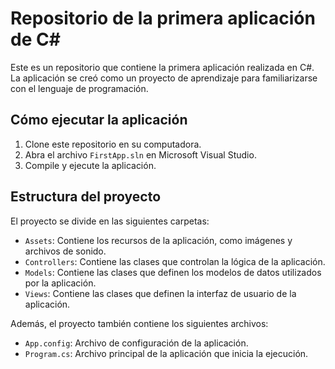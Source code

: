 # Repositorio de la primera aplicación de C#

Este es un repositorio que contiene la primera aplicación realizada en C#. La aplicación se creó como un proyecto de aprendizaje para familiarizarse con el lenguaje de programación.

## Cómo ejecutar la aplicación

1. Clone este repositorio en su computadora.
2. Abra el archivo `FirstApp.sln` en Microsoft Visual Studio.
3. Compile y ejecute la aplicación.

## Estructura del proyecto

El proyecto se divide en las siguientes carpetas:

- `Assets`: Contiene los recursos de la aplicación, como imágenes y archivos de sonido.
- `Controllers`: Contiene las clases que controlan la lógica de la aplicación.
- `Models`: Contiene las clases que definen los modelos de datos utilizados por la aplicación.
- `Views`: Contiene las clases que definen la interfaz de usuario de la aplicación.

Además, el proyecto también contiene los siguientes archivos:

- `App.config`: Archivo de configuración de la aplicación.
- `Program.cs`: Archivo principal de la aplicación que inicia la ejecución.
